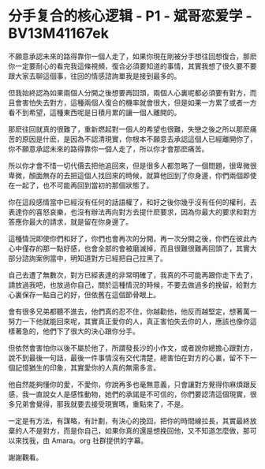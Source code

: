 # 分手复合的核心逻辑 - P1 - 斌哥恋爱学 - BV13M41167ek

不願意承認未來的路得靠你一個人走了，如果你現在剛被分手想往回想復合，那麽你一定要耐心的看完我這條視頻，復合必須要知道的事情，其實我想了很久要不要跟大家去聊這個事，往回的情感諮詢單我是接到最多的。

但我始終認為如果兩個人分開之後想要再回頭，兩個人心裏呢都必須要有對方，而且會害怕失去對方，這種兩個人復合的機率就會很大，但是如果一方累了或者一方看不到希望，這種東西呢是日積月累的讓一個人離開的。

那麽往回就真的很難了，重新燃起對一個人的希望也很難，失戀之後之所以那麽痛苦的原因是什麽，是因為不認清現實，你根本不願意去承認這個人已經離開你了，你不願意承認未來的路得靠你一個人走了，所以你才會那麽痛苦。

所以你才會不惜一切代價去把他追回來，但是很多人都忽略了一個問題，很卑微很卑微，顏面無存的去把這個人找回來的時候，就算他回到了你身邊，你們兩個即使在一起了，也不可能再回到當初的那個狀態了。

你在這段感情當中已經沒有任何的話語權了，和好之後你幾乎沒有任何的權利，去表達你的喜怒哀樂，也沒有辦法再向對方去提什麽要求，因為你最大的要求和對方答應你最大的請求，就是留在你身邊了。

這種情況即使你們和好了，你們也會再次的分開，再一次分開之後，你們在彼此內心中僅存的那一點好感，也會全部的會被磨滅掉，而且很難很難再回頭了，其實大部分諮詢案例當中，明知道對方已經把自己拉黑了。

自己去遭了無數次，對方已經表達的非常明確了，我真的不可能再跟你走下去了，請放過我吧，也放過你自己，關於這種情況的時候，不要去做過多的挽留，給對方心裏保存一點自己的好，但依舊在這個節骨眼上。

會有很多兄弟都聽不進去，他們真的忍不住，你越勸他，他反而越堅定，想著萬一努力一下他就能回來呢，其實真正愛你的人，真正害怕失去你的人，應該也像你這樣著急的，他們下了很大的決心跟你分手。

但依然會害怕你以後不屬於他了，所謂發長沙的小作文，或者說你總擔心跟對方，說不到最後一句話，最後一件事情沒有交代清楚，總害怕在對方的心裏，留不下一個記憶猶生的印象，其實愛你的人真的無需多言。

他自然能夠懂你的愛，不愛你，你說再多也毫無意義，只會讓對方覺得你麻煩跟反感，我一直說女人是感性動物，她們的承諾是不可信的，你們要認清這個現實，很多兄弟會覺得，那我就要去接受現實嗎，重點來了，不是。

一定是有方法，有謀略，有計劃，有決心的挽回，把你的時間線拉長，其實最終放棄的人不是對方，而是你自己，如果你真的還是想挽回他，又不知道怎麼做，那可以來找我，由 Amara。org 社群提供的字幕。

謝謝觀看。